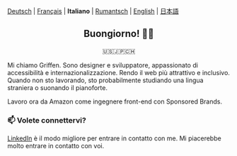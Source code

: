 <span lang="de">[Deutsch](https://github.com/schwigri/schwigri/blob/main/README.de.md)</span> |
<span lang="fr">[Français](https://github.com/schwigri/schwigri/blob/main/README.fr.md)</span> |
<span lang="it">**Italiano**</span> |
<span lang="rm">[Rumantsch](https://github.com/schwigri/schwigri/blob/main/README.rm.md)</span> |
<span lang="en">[English](https://github.com/schwigri/schwigri/blob/main/README.md)</span> |
<span lang="ja">[日本語](https://github.com/schwigri/schwigri/blob/main/README.ja.md)</span>

<div align="center">

## Buongiorno! 👋🏻

🇺🇸🇯🇵🇨🇭

</div>

Mi chiamo Griffen. Sono designer e sviluppatore, appassionato di accessibilità e internazionalizzazione. Rendo il web più attrattivo e inclusivo. Quando non sto lavorando, sto probabilmente studiando una lingua straniera o suonando il pianoforte.

Lavoro ora da Amazon come ingegnere front-end con Sponsored Brands.

### 📫 Volete connettervi?

[LinkedIn](https://linkedin.com/in/griffens) è il modo migliore per entrare in contatto con me. Mi piacerebbe molto entrare in contatto con voi.
